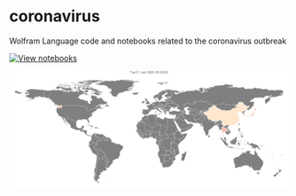 # coronavirus
Wolfram Language code and notebooks related to the coronavirus outbreak

[![View notebooks](https://wolfr.am/HAAhzkRq)](https://wolfr.am/JZNRriEE)

![animation](out.gif)
